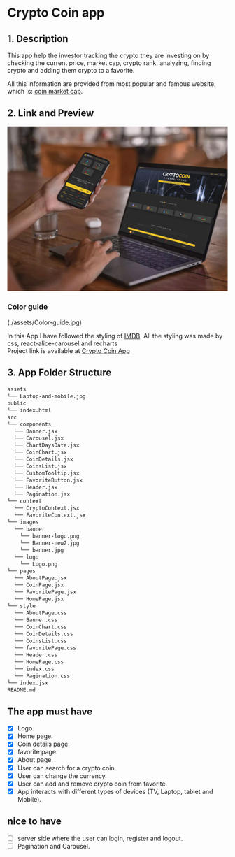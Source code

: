 # Crypto Coin app

## 1. Description

This app help the investor tracking the crypto they are investing on by checking the current price, market cap, crypto rank, analyzing, finding crypto and adding them crypto to a favorite.</br>

All this information are provided from most popular and famous website, which is: [coin market cap](https://coinmarketcap.com).</br>

## 2. Link and Preview

![App view](./assets/Laptop-and-mobile.jpg)

### Color guide

(./assets/Color-guide.jpg)

In this App I have followed the styling of [IMDB](https://www.imdb.com/). All the styling was made by css, react-alice-carousel and recharts</br>
Project link is available at [Crypto Coin App](https://pro-crypto-coin.netlify.app/)

## 3. App Folder Structure

```text
assets
└── Laptop-and-mobile.jpg
public
└── index.html
src
└── components
  └── Banner.jsx
  └── Carousel.jsx
  └── ChartDaysData.jsx
  └── CoinChart.jsx
  └── CoinDetails.jsx
  └── CoinsList.jsx
  └── CustomTooltip.jsx
  └── FavoriteButton.jsx
  └── Header.jsx
  └── Pagination.jsx
└── context
  └── CryptoContext.jsx
  └── FavoriteContext.jsx
└── images
  └── banner
    └── banner-logo.png
    └── Banner-new2.jpg
    └── banner.jpg
  └── logo
    └── Logo.png
└── pages
  └── AboutPage.jsx
  └── CoinPage.jsx
  └── FavoritePage.jsx
  └── HomePage.jsx
└── style
  └── AboutPage.css
  └── Banner.css
  └── CoinChart.css
  └── CoinDetails.css
  └── CoinsList.css
  └── favoritePage.css
  └── Header.css
  └── HomePage.css
  └── index.css
  └── Pagination.css
└── index.jsx
README.md
```

## The app must have

- [x] Logo.
- [x] Home page.
- [x] Coin details page.
- [x] favorite page.
- [x] About page.
- [x] User can search for a crypto coin.
- [x] User can change the currency.
- [x] User can add and remove crypto coin from favorite.
- [x] App interacts with different types of devices (TV, Laptop, tablet and Mobile).

## nice to have

- [ ] server side where the user can login, register and logout.
- [ ] Pagination and Carousel.

